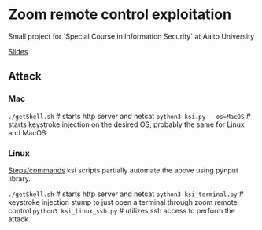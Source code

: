 # Zoom remote control exploitation

Small project for ´Special Course in Information Security´ at Aalto University

[Slides](presentation/Zoom_project_slides.pdf)

## Attack

### Mac

`./getShell.sh` # starts http server and netcat
`python3 ksi.py --os=MacOS` # starts keystroke injection on the desired OS, probably the same for Linux and MacOS 


### Linux

[Steps/commands](/Linux/victim/commands.md)
ksi scripts partially automate the above using pynput library.

`./getShell.sh` # starts http server and netcat
`python3 ksi_terminal.py` # keystroke injection stump to just open a terminal through zoom remote control
`python3 ksi_linux_ssh.py` # utilizes ssh access to perform the attack

